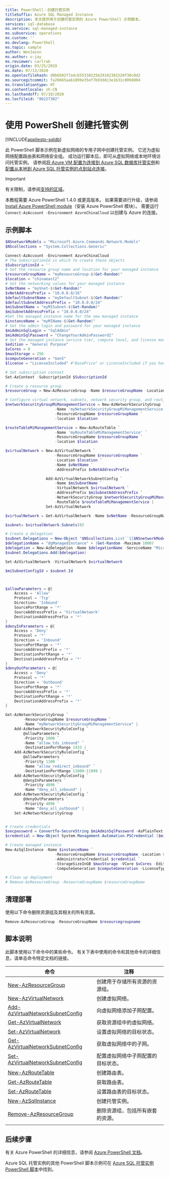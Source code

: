 ```yaml
---
title: PowerShell：创建托管实例
titleSuffix: Azure SQL Managed Instance
description: 本文提供用于创建托管实例的 Azure PowerShell 示例脚本。
services: sql-database
ms.service: sql-managed-instance
ms.subservice: operations
ms.custom: ''
ms.devlang: PowerShell
ms.topic: sample
author: WenJason
ms.author: v-jay
ms.reviewer: carlrab
origin.date: 03/25/2019
ms.date: 07/13/2020
ms.openlocfilehash: d9b6502f7a4cb55338225b29182381520f30c0d2
ms.sourcegitcommit: fa26665aab1899e35ef7b93ddc3e1631c009dd04
ms.translationtype: HT
ms.contentlocale: zh-CN
ms.lasthandoff: 07/10/2020
ms.locfileid: "86227302"
---
```

# <a name="use-powershell-to-create-a-managed-instance"></a>使用 PowerShell 创建托管实例

[!INCLUDE[appliesto-sqldb](../../includes/appliesto-sqlmi.md)]

此 PowerShell 脚本示例在新虚拟网络的专用子网中创建托管实例。 它还为虚拟网络配置路由表和网络安全组。 成功运行脚本后，即可从虚拟网络或本地环境访问托管实例。 请参阅[将 Azure VM 配置为连接到 Azure SQL 数据库托管实例](../connect-vm-instance-configure.md)和[配置从本地到 Azure SQL 托管实例的点到站点连接](../point-to-site-p2s-configure.md)。

> [!IMPORTANT]
> 有关限制，请参阅[支持的区域](../resource-limits.md#supported-regions)。

本教程需要 Azure PowerShell 1.4.0 或更高版本。 如果需要进行升级，请参阅 [Install Azure PowerShell module](https://docs.microsoft.com/powershell/azure/install-az-ps)（安装 Azure PowerShell 模块）。 需要运行 `Connect-AzAccount -Environment AzureChinaCloud` 以创建与 Azure 的连接。

## <a name="sample-script"></a>示例脚本

```powershell
$NSnetworkModels = "Microsoft.Azure.Commands.Network.Models"
$NScollections = "System.Collections.Generic"

Connect-AzAccount -Environment AzureChinaCloud
# The SubscriptionId in which to create these objects
$SubscriptionId = ''
# Set the resource group name and location for your managed instance
$resourceGroupName = "myResourceGroup-$(Get-Random)"
$location = "chinaeast2"
# Set the networking values for your managed instance
$vNetName = "myVnet-$(Get-Random)"
$vNetAddressPrefix = "10.0.0.0/16"
$defaultSubnetName = "myDefaultSubnet-$(Get-Random)"
$defaultSubnetAddressPrefix = "10.0.0.0/24"
$miSubnetName = "myMISubnet-$(Get-Random)"
$miSubnetAddressPrefix = "10.0.0.0/24"
#Set the managed instance name for the new managed instance
$instanceName = "myMIName-$(Get-Random)"
# Set the admin login and password for your managed instance
$miAdminSqlLogin = "SqlAdmin"
$miAdminSqlPassword = "ChangeYourAdminPassword1"
# Set the managed instance service tier, compute level, and license mode
$edition = "General Purpose"
$vCores = 8
$maxStorage = 256
$computeGeneration = "Gen5"
$license = "LicenseIncluded" #"BasePrice" or LicenseIncluded if you have don't have SQL Server licence that can be used for AHB discount

# Set subscription context
Set-AzContext -SubscriptionId $SubscriptionId 

# Create a resource group
$resourceGroup = New-AzResourceGroup -Name $resourceGroupName -Location $location -Tag @{Owner="SQLDB-Samples"}

# Configure virtual network, subnets, network security group, and routing table
$networkSecurityGroupMiManagementService = New-AzNetworkSecurityGroup `
                      -Name 'myNetworkSecurityGroupMiManagementService' `
                      -ResourceGroupName $resourceGroupName `
                      -location $location

$routeTableMiManagementService = New-AzRouteTable `
                      -Name 'myRouteTableMiManagementService' `
                      -ResourceGroupName $resourceGroupName `
                      -location $location

$virtualNetwork = New-AzVirtualNetwork `
                      -ResourceGroupName $resourceGroupName `
                      -Location $location `
                      -Name $vNetName `
                      -AddressPrefix $vNetAddressPrefix

                  Add-AzVirtualNetworkSubnetConfig `
                      -Name $miSubnetName `
                      -VirtualNetwork $virtualNetwork `
                      -AddressPrefix $miSubnetAddressPrefix `
                      -NetworkSecurityGroup $networkSecurityGroupMiManagementService `
                      -RouteTable $routeTableMiManagementService |
                  Set-AzVirtualNetwork

$virtualNetwork = Get-AzVirtualNetwork -Name $vNetName -ResourceGroupName $resourceGroupName

$subnet= $virtualNetwork.Subnets[0]

# Create a delegation
$subnet.Delegations = New-Object "$NScollections.List``1[$NSnetworkModels.PSDelegation]"
$delegationName = "dgManagedInstance" + (Get-Random -Maximum 1000)
$delegation = New-AzDelegation -Name $delegationName -ServiceName "Microsoft.Sql/managedInstances"
$subnet.Delegations.Add($delegation)

Set-AzVirtualNetwork -VirtualNetwork $virtualNetwork

$miSubnetConfigId = $subnet.Id



$allowParameters = @{
    Access = 'Allow'
    Protocol = 'Tcp'
    Direction= 'Inbound'
    SourcePortRange = '*'
    SourceAddressPrefix = 'VirtualNetwork'
    DestinationAddressPrefix = '*'
}
$denyInParameters = @{
    Access = 'Deny'
    Protocol = '*'
    Direction = 'Inbound'
    SourcePortRange = '*'
    SourceAddressPrefix = '*'
    DestinationPortRange = '*'
    DestinationAddressPrefix = '*'
}
$denyOutParameters = @{
    Access = 'Deny'
    Protocol = '*'
    Direction = 'Outbound'
    SourcePortRange = '*'
    SourceAddressPrefix = '*'
    DestinationPortRange = '*'
    DestinationAddressPrefix = '*'
}

Get-AzNetworkSecurityGroup `
        -ResourceGroupName $resourceGroupName `
        -Name "myNetworkSecurityGroupMiManagementService" |
    Add-AzNetworkSecurityRuleConfig `
        @allowParameters `
        -Priority 1000 `
        -Name "allow_tds_inbound" `
        -DestinationPortRange 1433 |
    Add-AzNetworkSecurityRuleConfig `
        @allowParameters `
        -Priority 1100 `
        -Name "allow_redirect_inbound" `
        -DestinationPortRange 11000-11999 |
    Add-AzNetworkSecurityRuleConfig `
        @denyInParameters `
        -Priority 4096 `
        -Name "deny_all_inbound" |
    Add-AzNetworkSecurityRuleConfig `
        @denyOutParameters `
        -Priority 4096 `
        -Name "deny_all_outbound" |
    Set-AzNetworkSecurityGroup


# Create credentials
$secpassword = ConvertTo-SecureString $miAdminSqlPassword -AsPlainText -Force
$credential = New-Object System.Management.Automation.PSCredential ($miAdminSqlLogin, $secpassword)

# Create managed instance
New-AzSqlInstance -Name $instanceName `
                      -ResourceGroupName $resourceGroupName -Location $location -SubnetId $miSubnetConfigId `
                      -AdministratorCredential $credential `
                      -StorageSizeInGB $maxStorage -VCore $vCores -Edition $edition `
                      -ComputeGeneration $computeGeneration -LicenseType $license

# Clean up deployment 
# Remove-AzResourceGroup -ResourceGroupName $resourceGroupName
```

## <a name="clean-up-deployment"></a>清理部署

使用以下命令删除资源组及其相关的所有资源。

```powershell
Remove-AzResourceGroup -ResourceGroupName $resourcegroupname
```

## <a name="script-explanation"></a>脚本说明

此脚本使用以下命令中的某些命令。 有关下表中使用的命令和其他命令的详细信息，请单击命令特定文档的链接。

| 命令 | 注释 |
|---|---|
| [New-AzResourceGroup](https://docs.microsoft.com/powershell/module/az.resources/new-azresourcegroup) | 创建用于存储所有资源的资源组。
| [New-AzVirtualNetwork](https://docs.microsoft.com/powershell/module/az.network/new-azvirtualnetwork) | 创建虚拟网络。 |
| [Add-AzVirtualNetworkSubnetConfig](https://docs.microsoft.com/powershell/module/az.network/Add-AzVirtualNetworkSubnetConfig) | 向虚拟网络添加子网配置。 |
| [Get-AzVirtualNetwork](https://docs.microsoft.com/powershell/module/az.network/Get-AzVirtualNetwork) | 获取资源组中的虚拟网络。 |
| [Set-AzVirtualNetwork](https://docs.microsoft.com/powershell/module/az.network/Set-AzVirtualNetwork) | 设置虚拟网络的目标状态。 |
| [Get-AzVirtualNetworkSubnetConfig](https://docs.microsoft.com/powershell/module/az.network/Get-AzVirtualNetworkSubnetConfig) | 获取虚拟网络中的子网。 |
| [Set-AzVirtualNetworkSubnetConfig](https://docs.microsoft.com/powershell/module/az.network/Set-AzVirtualNetworkSubnetConfig) | 配置虚拟网络中子网配置的目标状态。 |
| [New-AzRouteTable](https://docs.microsoft.com/powershell/module/az.network/New-AzRouteTable) | 创建路由表。 |
| [Get-AzRouteTable](https://docs.microsoft.com/powershell/module/az.network/Get-AzRouteTable) | 获取路由表。 |
| [Set-AzRouteTable](https://docs.microsoft.com/powershell/module/az.network/Set-AzRouteTable) | 设置路由表的目标状态。 |
| [New-AzSqlInstance](https://docs.microsoft.com/powershell/module/az.sql/New-AzSqlInstance) | 创建托管实例。 |
| [Remove-AzResourceGroup](https://docs.microsoft.com/powershell/module/az.resources/remove-azresourcegroup) | 删除资源组，包括所有嵌套的资源。 |
|||

## <a name="next-steps"></a>后续步骤

有关 Azure PowerShell 的详细信息，请参阅 [Azure PowerShell 文档](https://docs.microsoft.com/powershell/azure/overview)。

Azure SQL 托管实例的其他 PowerShell 脚本示例可在 [Azure SQL 托管实例 PowerShell 脚本](../../database/powershell-script-content-guide.md)中找到。
